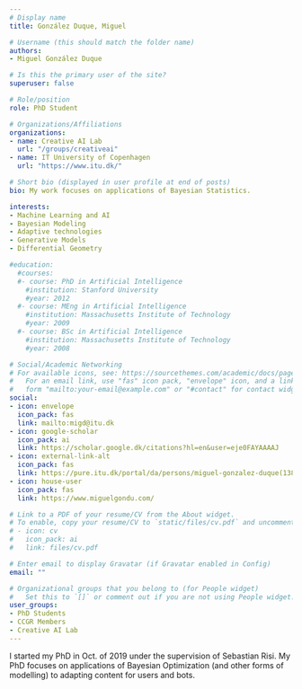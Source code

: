 ```yaml
---
# Display name
title: González Duque, Miguel

# Username (this should match the folder name)
authors:
- Miguel González Duque

# Is this the primary user of the site?
superuser: false

# Role/position
role: PhD Student

# Organizations/Affiliations
organizations:
- name: Creative AI Lab
  url: "/groups/creativeai"
- name: IT University of Copenhagen
  url: "https://www.itu.dk/"

# Short bio (displayed in user profile at end of posts)
bio: My work focuses on applications of Bayesian Statistics.

interests:
- Machine Learning and AI
- Bayesian Modeling
- Adaptive technologies
- Generative Models
- Differential Geometry

#education:
  #courses:
  #- course: PhD in Artificial Intelligence
    #institution: Stanford University
    #year: 2012
  #- course: MEng in Artificial Intelligence
    #institution: Massachusetts Institute of Technology
    #year: 2009
  #- course: BSc in Artificial Intelligence
    #institution: Massachusetts Institute of Technology
    #year: 2008

# Social/Academic Networking
# For available icons, see: https://sourcethemes.com/academic/docs/page-builder/#icons
#   For an email link, use "fas" icon pack, "envelope" icon, and a link in the
#   form "mailto:your-email@example.com" or "#contact" for contact widget.
social:
- icon: envelope
  icon_pack: fas
  link: mailto:migd@itu.dk
- icon: google-scholar
  icon_pack: ai
  link: https://scholar.google.dk/citations?hl=en&user=eje0FAYAAAAJ
- icon: external-link-alt
  icon_pack: fas
  link: https://pure.itu.dk/portal/da/persons/miguel-gonzalez-duque(138a24fc-2175-4d5b-a234-d5ed8513c5be).html 
- icon: house-user
  icon_pack: fas
  link: https://www.miguelgondu.com/

# Link to a PDF of your resume/CV from the About widget.
# To enable, copy your resume/CV to `static/files/cv.pdf` and uncomment the lines below.
# - icon: cv
#   icon_pack: ai
#   link: files/cv.pdf

# Enter email to display Gravatar (if Gravatar enabled in Config)
email: ""

# Organizational groups that you belong to (for People widget)
#   Set this to `[]` or comment out if you are not using People widget.
user_groups:
- PhD Students
- CCGR Members
- Creative AI Lab
---
```


I started my PhD in Oct. of 2019 under the supervision of Sebastian Risi. My PhD focuses on applications of Bayesian Optimization (and other forms of modelling) to adapting content for users and bots.
